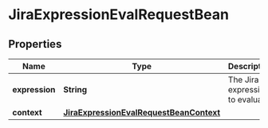

# JiraExpressionEvalRequestBean


## Properties

| Name | Type | Description | Notes |
|------------ | ------------- | ------------- | -------------|
|**expression** | **String** | The Jira expression to evaluate. |  |
|**context** | [**JiraExpressionEvalRequestBeanContext**](JiraExpressionEvalRequestBeanContext.md) |  |  [optional] |



